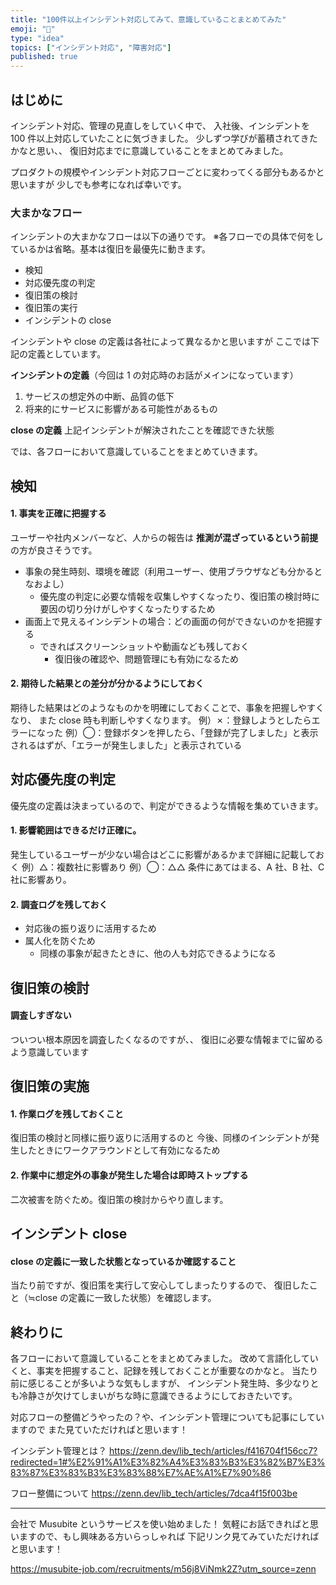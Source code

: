 ```yaml
---
title: "100件以上インシデント対応してみて、意識していることまとめてみた"
emoji: "👻"
type: "idea"
topics: ["インシデント対応", "障害対応"]
published: true
---
```


## はじめに

インシデント対応、管理の見直しをしていく中で、
入社後、インシデントを 100 件以上対応していたことに気づきました。
少しずつ学びが蓄積されてきたかなと思い、、
復旧対応までに意識していることをまとめてみました。

プロダクトの規模やインシデント対応フローごとに変わってくる部分もあるかと思いますが
少しでも参考になれば幸いです。

### 大まかなフロー

インシデントの大まかなフローは以下の通りです。
※各フローでの具体で何をしているかは省略。基本は復旧を最優先に動きます。

- 検知
- 対応優先度の判定
- 復旧策の検討
- 復旧策の実行
- インシデントの close

インシデントや close の定義は各社によって異なるかと思いますが
ここでは下記の定義としています。

**インシデントの定義**（今回は 1 の対応時のお話がメインになっています）

1. サービスの想定外の中断、品質の低下
2. 将来的にサービスに影響がある可能性があるもの

**close の定義**
上記インシデントが解決されたことを確認できた状態

では、各フローにおいて意識していることをまとめていきます。

## 検知

#### 1. 事実を正確に把握する

ユーザーや社内メンバーなど、人からの報告は
**推測が混ざっているという前提**の方が良さそうです。

- 事象の発生時刻、環境を確認（利用ユーザー、使用ブラウザなども分かるとなおよし）
  - 優先度の判定に必要な情報を収集しやすくなったり、復旧策の検討時に要因の切り分けがしやすくなったりするため
- 画面上で見えるインシデントの場合：どの画面の何ができないのかを把握する
  - できればスクリーンショットや動画なども残しておく
    - 復旧後の確認や、問題管理にも有効になるため

#### 2. 期待した結果との差分が分かるようにしておく

期待した結果はどのようなものかを明確にしておくことで、事象を把握しやすくなり、
また close 時も判断しやすくなります。
例）✗：登録しようとしたらエラーになった
例）◯：登録ボタンを押したら、「登録が完了しました」と表示されるはずが、「エラーが発生しました」と表示されている

## 対応優先度の判定

優先度の定義は決まっているので、判定ができるような情報を集めていきます。

#### 1. 影響範囲はできるだけ正確に。

発生しているユーザーが少ない場合はどこに影響があるかまで詳細に記載しておく
例）△：複数社に影響あり
例）◯：△△ 条件にあてはまる、A 社、B 社、C 社に影響あり。

#### 2. 調査ログを残しておく

- 対応後の振り返りに活用するため
- 属人化を防ぐため
  - 同様の事象が起きたときに、他の人も対応できるようになる

## 復旧策の検討

#### 調査しすぎない

ついつい根本原因を調査したくなるのですが、、
復旧に必要な情報までに留めるよう意識しています

## 復旧策の実施

#### 1. 作業ログを残しておくこと

復旧策の検討と同様に振り返りに活用するのと
今後、同様のインシデントが発生したときにワークアラウンドとして有効になるため

#### 2. 作業中に想定外の事象が発生した場合は即時ストップする

二次被害を防ぐため。復旧策の検討からやり直します。

## インシデント close

#### close の定義に一致した状態となっているか確認すること

当たり前ですが、復旧策を実行して安心してしまったりするので、
復旧したこと（≒close の定義に一致した状態）を確認します。

## 終わりに

各フローにおいて意識していることをまとめてみました。
改めて言語化していくと、事実を把握すること、記録を残しておくことが重要なのかなと。
当たり前に感じることが多いような気もしますが、
インシデント発生時、多少なりとも冷静さが欠けてしまいがちな時に意識できるようにしておきたいです。

対応フローの整備どうやったの？や、インシデント管理についても記事にしていますので
また見ていただければと思います！

インシデント管理とは？
https://zenn.dev/lib_tech/articles/f416704f156cc7?redirected=1#%E2%91%A1%E3%82%A4%E3%83%B3%E3%82%B7%E3%83%87%E3%83%B3%E3%83%88%E7%AE%A1%E7%90%86

フロー整備について
https://zenn.dev/lib_tech/articles/7dca4f15f003be

---

会社で Musubite というサービスを使い始めました！
気軽にお話できればと思いますので、もし興味ある方いらっしゃれば
下記リンク見てみていただければと思います！

https://musubite-job.com/recruitments/m56j8ViNmk2Z?utm_source=zenn
